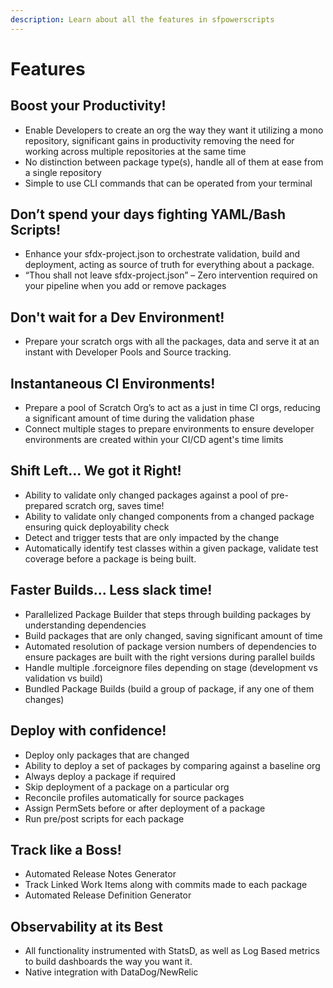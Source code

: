 ```yaml
---
description: Learn about all the features in sfpowerscripts
---
```


# Features

## **Boost your Productivity!**

* Enable Developers to create an org the way they want it utilizing a mono repository, significant gains in productivity removing the need for working across multiple repositories at the same time
* No distinction between package type(s), handle all of them at ease from a single repository
* Simple to use CLI commands that can be operated from your terminal

## **Don’t spend your days fighting YAML/Bash Scripts!**

* Enhance your sfdx-project.json to orchestrate validation, build and deployment, acting as source of truth for everything about a package.
* “Thou shall not leave sfdx-project.json” – Zero intervention required on your pipeline when you add or remove packages

## **Don't wait for a Dev Environment!**

* Prepare your scratch orgs with all the packages, data and serve it at an instant with Developer Pools and Source tracking.

## **Instantaneous CI Environments!**

* Prepare a pool of Scratch Org’s to act as a just in time CI orgs, reducing a significant amount of time during the validation phase
* Connect multiple stages to prepare environments to ensure developer environments are created within your CI/CD agent's time limits

## **Shift Left... We got it Right!**

* Ability to validate only changed packages against a pool of pre-prepared scratch org, saves time!
* Ability to validate only changed components from a changed package ensuring quick deployability check
* Detect and trigger tests that are only impacted by the change
* Automatically identify test classes within a given package, validate test coverage before a package is being built.

## **Faster Builds... Less slack time!**

* Parallelized Package Builder that steps through building packages by understanding dependencies
* Build packages that are only changed, saving significant amount of time
* Automated resolution of package version numbers of dependencies to ensure packages are built with the right versions during parallel builds
* Handle multiple .forceignore files depending on stage (development vs validation vs build)
* Bundled Package Builds (build a group of package, if any one of them changes)

## **Deploy with confidence!**

* Deploy only packages that are changed
* Ability to deploy a set of packages by comparing against a baseline org
* Always deploy a package if required
* Skip deployment of a package on a particular org
* Reconcile profiles automatically for source packages
* Assign PermSets before or after deployment of a package
* Run pre/post scripts for each package

## **Track like a Boss!**

* Automated Release Notes Generator
* Track Linked Work Items along with commits made to each package
* Automated Release Definition Generator

## **Observability at its Best**

* All functionality instrumented with StatsD, as well as Log Based metrics to build dashboards the way you want it.
* Native integration with DataDog/NewRelic
